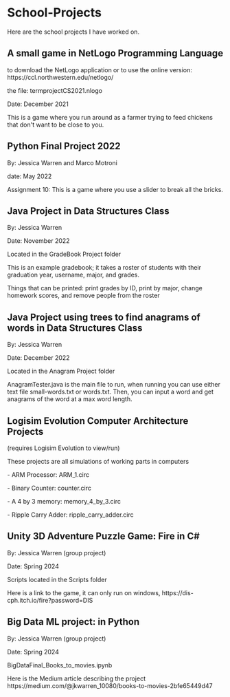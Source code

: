 # School-Projects
Here are the school projects I have worked on.

## A small game in NetLogo Programming Language
<p> to download the NetLogo application or to use the online version: https://ccl.northwestern.edu/netlogo/ <p/>
the file: termprojectCS2021.nlogo
<p>Date: December 2021</p>
<p>This is a game where you run around as a farmer trying to feed chickens that don't want to be close to you.</p>
  
## Python Final Project 2022
<p>By: Jessica Warren and Marco Motroni</p>
<p>date: May 2022</p>

<p> Assignment 10:
This is a game where you use a slider to break all the bricks.
<p/>


## Java Project in Data Structures Class
<p>By: Jessica Warren<p/>
<p>Date: November 2022 </p>
<p>Located in the GradeBook Project folder</p>
<p>This is an example gradebook; it takes a roster of students with their graduation year, username, major, and grades.</p>
<p> Things that can be printed: print grades by ID, print by major, change homework scores, and remove people from the roster</p>

## Java Project using trees to find anagrams of words in Data Structures Class
<p> By: Jessica Warren</p>
<p>Date: December 2022</p>
<p>Located in the Anagram Project folder</p>
<p>AnagramTester.java is the main file to run, when running you can use either text file small-words.txt or words.txt. Then, you can input a word and get anagrams of the word at a max word length.</p>

## Logisim Evolution Computer Architecture Projects
<p>(requires Logisim Evolution to view/run)<p/>
<p>These projects are all simulations of working parts in computers</p>

<p>- ARM Processor: ARM_1.circ</p>
<p>- Binary Counter: counter.circ</p>
<p>- A 4 by 3 memory: memory_4_by_3.circ</p>
<p>- Ripple Carry Adder: ripple_carry_adder.circ</p>

## Unity 3D Adventure Puzzle Game: Fire in C#
<p> By: Jessica Warren (group project)</p>
<p>Date: Spring 2024</p>
<p>Scripts located in the Scripts folder</p>
<p>Here is a link to the game, it can only run on windows, https://dis-cph.itch.io/fire?password=DIS</p>

## Big Data ML project: in Python
<p> By: Jessica Warren (group project)</p>
<p>Date: Spring 2024</p>
<p>BigDataFinal_Books_to_movies.ipynb</p>
<p>Here is the Medium article describing the project https://medium.com/@jkwarren_10080/books-to-movies-2bfe65449d47</p>


